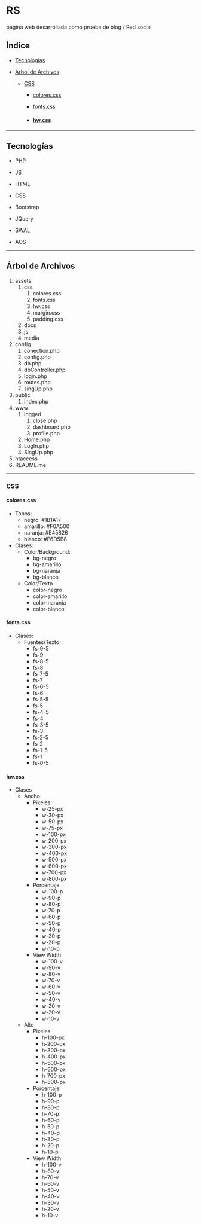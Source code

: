 # RS

pagina web desarrollada como prueba de blog / Red social

## Índice

- [Tecnologías](#Tecnologías)

- [Árbol de Archivos](#árbol-de-archivos)

  - [CSS](#CSS)

    - [colores.css](#colorescss)

    - [fonts.css](#fontscss)

    - #### [hw.css](#hwcss)


---

## Tecnologías

- PHP

- JS

- HTML

- CSS

- Bootstrap

- JQuery

- SWAL

- AOS

---

## Árbol de Archivos

1. assets
   1. css
      1. colores.css
      2. fonts.css
      3. hw.css
      4. margin.css
      5. padding.css
   2. docs
   3. js
   4. media
2. config
   1. conection.php
   2. config.php
   3. db.php
   4. dbController.php
   5. login.php
   6. routes.php
   7. singUp.php
3. public
   1. index.php
4. www
   1. logged
      1. close.php
      2. dashboard.php
      3. profile.php
   2. Home.php
   3. LogIn.php
   4. SingUp.php
5. htaccess
6. README.me

---

### CSS

#### colores.css

- Tonos:
  - negro: #1B1A17
  - amarillo: #F0A500
  - naranja: #E45826
  - blanco: #E6D5B8
- Clases:
  - Color/Background:
    - bg-negro
    - bg-amarillo
    - bg-naranja
    - bg-blanco
  - Color/Texto
    - color-negro
    - color-amarillo
    - color-naranja
    - color-blanco

#### fonts.css

- Clases:
  - Fuentes/Texto
    - fs-9-5
    - fs-9
    - fs-8-5
    - fs-8
    - fs-7-5
    - fs-7
    - fs-6-5
    - fs-6
    - fs-5-5
    - fs-5
    - fs-4-5
    - fs-4
    - fs-3-5
    - fs-3
    - fs-2-5
    - fs-2
    - fs-1-5
    - fs-1
    - fs-0-5

#### hw.css

- Clases
  - Ancho
    - Pixeles
      - w-25-px
      - w-30-px
      - w-50-px
      - w-75-px
      - w-100-px
      - w-200-px
      - w-300-px
      - w-400-px
      - w-500-px
      - w-600-px
      - w-700-px
      - w-800-px
    - Porcentaje
      - w-100-p
      - w-90-p
      - w-80-p
      - w-70-p
      - w-60-p
      - w-50-p
      - w-40-p
      - w-30-p
      - w-20-p
      - w-10-p
    - View Width
      - w-100-v
      - w-90-v
      - w-80-v
      - w-70-v
      - w-60-v
      - w-50-v
      - w-40-v
      - w-30-v
      - w-20-v
      - w-10-v
  - Alto
    - Pixeles
      - h-100-px
      - h-200-px
      - h-300-px
      - h-400-px
      - h-500-px
      - h-600-px
      - h-700-px
      - h-800-px
    - Porcentaje
      - h-100-p
      - h-90-p
      - h-80-p
      - h-70-p
      - h-60-p
      - h-50-p
      - h-40-p
      - h-30-p
      - h-20-p
      - h-10-p
    - View Width
      - h-100-v
      - h-80-v
      - h-70-v
      - h-60-v
      - h-50-v
      - h-40-v
      - h-30-v
      - h-20-v
      - h-10-v
